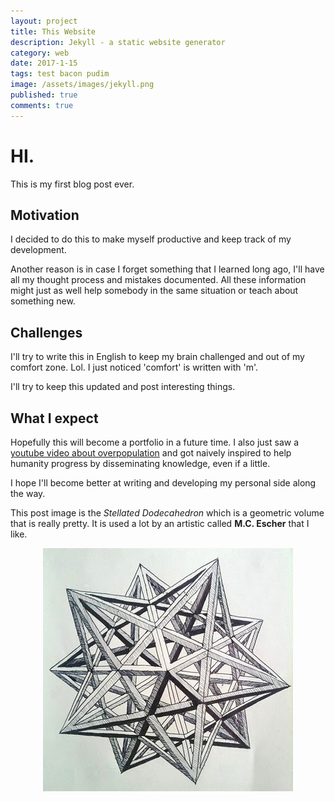 ```yaml
---
layout: project
title: This Website
description: Jekyll - a static website generator
category: web
date: 2017-1-15
tags: test bacon pudim
image: /assets/images/jekyll.png
published: true
comments: true
---
```


# HI.

This is my first blog post ever.

## Motivation

I decided to do this to make myself productive and keep track of my development.

Another reason is in case I forget something that I learned long ago, I'll have all my thought process and mistakes documented. All these information might just as well help somebody in the same situation or teach about something new.

## Challenges

I'll try to write this in English to keep my brain challenged and out of my comfort zone. Lol. I just noticed 'comfort' is written with 'm'.  

I'll try to keep this updated and post interesting things.

## What I expect

Hopefully this will become a portfolio in a future time. I also just saw a [youtube video about overpopulation](https://www.youtube.com/watch?v=QsBT5EQt348) and got naively inspired to help humanity progress by disseminating knowledge, even if a little.  

I hope I'll become better at writing and developing my personal side along the way.

This post image is the *Stellated Dodecahedron* which is a geometric volume that is really pretty. It is used a lot by an artistic called **M.C. Escher** that I like.


<p align="center">

  <img src="/assets/images/stellated_dodecahedron_1_by_tomholliday.jpg" />
</p>
